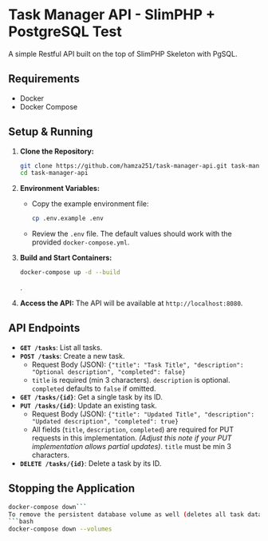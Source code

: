 # Task Manager API - SlimPHP + PostgreSQL Test

A simple Restful API built on the top of SlimPHP Skeleton with PgSQL.

## Requirements

*   Docker
*   Docker Compose

## Setup & Running

1.  **Clone the Repository:**
    ```bash
    git clone https://github.com/hamza251/task-manager-api.git task-manager-api
    cd task-manager-api
    ```

2.  **Environment Variables:**
    *   Copy the example environment file:
        ```bash
        cp .env.example .env
        ```
    *   Review the `.env` file. The default values should work with the provided `docker-compose.yml`.

3.  **Build and Start Containers:**
    ```bash
    docker-compose up -d --build
    ```
    .

4.  **Access the API:**
    The API will be available at `http://localhost:8080`.

## API Endpoints


*   **`GET /tasks`**: List all tasks.
*   **`POST /tasks`**: Create a new task.
    *   Request Body (JSON): `{"title": "Task Title", "description": "Optional description", "completed": false}`
    *   `title` is required (min 3 characters). `description` is optional. `completed` defaults to `false` if omitted.
*   **`GET /tasks/{id}`**: Get a single task by its ID.
*   **`PUT /tasks/{id}`**: Update an existing task.
    *   Request Body (JSON): `{"title": "Updated Title", "description": "Updated description", "completed": true}`
    *   All fields (`title`, `description`, `completed`) are required for PUT requests in this implementation. *(Adjust this note if your PUT implementation allows partial updates)*. `title` must be min 3 characters.
*   **`DELETE /tasks/{id}`**: Delete a task by its ID.

## Stopping the Application

```bash
docker-compose down```
To remove the persistent database volume as well (deletes all task data):
```bash
docker-compose down --volumes
